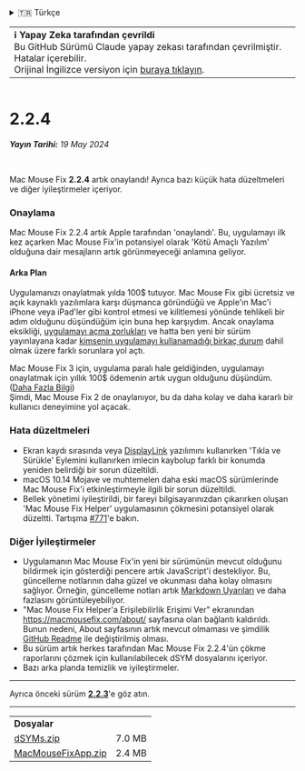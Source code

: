 <details>
<summary>🇹🇷 Türkçe</summary>

[🇬🇧 English (GitHub)](https://github.com/noah-nuebling/mac-mouse-fix/releases/tag/2.2.4)\
[🇦🇩 Català](https://redirect.macmousefix.com/?target=mmf-release&tag=2.2.4&locale=ca)\
[🇩🇪 Deutsch](https://redirect.macmousefix.com/?target=mmf-release&tag=2.2.4&locale=de)\
[🇪🇸 Español](https://redirect.macmousefix.com/?target=mmf-release&tag=2.2.4&locale=es)\
[🇫🇷 Français](https://redirect.macmousefix.com/?target=mmf-release&tag=2.2.4&locale=fr)\
[🇮🇩 Indonesia](https://redirect.macmousefix.com/?target=mmf-release&tag=2.2.4&locale=id)\
[🇮🇹 Italiano](https://redirect.macmousefix.com/?target=mmf-release&tag=2.2.4&locale=it)\
[🇭🇺 Magyar](https://redirect.macmousefix.com/?target=mmf-release&tag=2.2.4&locale=hu)\
[🇳🇱 Nederlands](https://redirect.macmousefix.com/?target=mmf-release&tag=2.2.4&locale=nl)\
[🇵🇱 Polski](https://redirect.macmousefix.com/?target=mmf-release&tag=2.2.4&locale=pl)\
[🇧🇷 Português (Brasil)](https://redirect.macmousefix.com/?target=mmf-release&tag=2.2.4&locale=pt-BR)\
[🇵🇹 Português (Portugal)](https://redirect.macmousefix.com/?target=mmf-release&tag=2.2.4&locale=pt-PT)\
[🇷🇴 Română](https://redirect.macmousefix.com/?target=mmf-release&tag=2.2.4&locale=ro)\
[🇸🇪 Svenska](https://redirect.macmousefix.com/?target=mmf-release&tag=2.2.4&locale=sv)\
[🇻🇳 Tiếng Việt](https://redirect.macmousefix.com/?target=mmf-release&tag=2.2.4&locale=vi)\
**🇹🇷 Türkçe**\
[🇨🇿 Čeština](https://redirect.macmousefix.com/?target=mmf-release&tag=2.2.4&locale=cs)\
[🇬🇷 Ελληνικά](https://redirect.macmousefix.com/?target=mmf-release&tag=2.2.4&locale=el)\
[🇷🇺 Русский](https://redirect.macmousefix.com/?target=mmf-release&tag=2.2.4&locale=ru)\
[🇺🇦 Українська](https://redirect.macmousefix.com/?target=mmf-release&tag=2.2.4&locale=uk)\
[🇮🇱 עברית](https://redirect.macmousefix.com/?target=mmf-release&tag=2.2.4&locale=he)\
[🇸🇦 العربية](https://redirect.macmousefix.com/?target=mmf-release&tag=2.2.4&locale=ar)\
[🇮🇳 हिन्दी](https://redirect.macmousefix.com/?target=mmf-release&tag=2.2.4&locale=hi)\
[🇹🇭 ไทย](https://redirect.macmousefix.com/?target=mmf-release&tag=2.2.4&locale=th)\
[🇨🇳 中文 (简体)](https://redirect.macmousefix.com/?target=mmf-release&tag=2.2.4&locale=zh-Hans)\
[🇨🇳 中文 (繁體)](https://redirect.macmousefix.com/?target=mmf-release&tag=2.2.4&locale=zh-Hant)\
[🇭🇰 中文（香港)](https://redirect.macmousefix.com/?target=mmf-release&tag=2.2.4&locale=zh-HK)\
[🇯🇵 日本語](https://redirect.macmousefix.com/?target=mmf-release&tag=2.2.4&locale=ja)\
[🇰🇷 한국어](https://redirect.macmousefix.com/?target=mmf-release&tag=2.2.4&locale=ko)\
[Help translate Mac Mouse Fix to different languages!](https://github.com/noah-nuebling/mac-mouse-fix/discussions/731)
</details>
<table align=><td>
<b>ℹ️ Yapay Zeka tarafından çevrildi</b><br>
Bu GitHub Sürümü Claude yapay zekası tarafından çevrilmiştir. Hatalar içerebilir.<br>
Orijinal İngilizce versiyon için <a href="https://github.com/noah-nuebling/mac-mouse-fix/releases/tag/2.2.4">buraya tıklayın</a>.
</td></table>

<table></table>

# 2.2.4
***Yayın Tarihi:** 19 May 2024*

<br>

Mac Mouse Fix **2.2.4** artık onaylandı! Ayrıca bazı küçük hata düzeltmeleri ve diğer iyileştirmeler içeriyor.

### **Onaylama**

Mac Mouse Fix 2.2.4 artık Apple tarafından 'onaylandı'. Bu, uygulamayı ilk kez açarken Mac Mouse Fix'in potansiyel olarak 'Kötü Amaçlı Yazılım' olduğuna dair mesajların artık görünmeyeceği anlamına geliyor.

#### Arka Plan

Uygulamanızı onaylatmak yılda 100$ tutuyor. Mac Mouse Fix gibi ücretsiz ve açık kaynaklı yazılımlara karşı düşmanca göründüğü ve Apple'ın Mac'i iPhone veya iPad'ler gibi kontrol etmesi ve kilitlemesi yönünde tehlikeli bir adım olduğunu düşündüğüm için buna hep karşıydım. Ancak onaylama eksikliği, [uygulamayı açma zorlukları](https://github.com/noah-nuebling/mac-mouse-fix/discussions/114) ve hatta ben yeni bir sürüm yayınlayana kadar [kimsenin uygulamayı kullanamadığı birkaç durum](https://github.com/noah-nuebling/mac-mouse-fix/issues/95) dahil olmak üzere farklı sorunlara yol açtı.

Mac Mouse Fix 3 için, uygulama paralı hale geldiğinden, uygulamayı onaylatmak için yıllık 100$ ödemenin artık uygun olduğunu düşündüm. ([Daha Fazla Bilgi](https://redirect.macmousefix.com/?target=mmf-release&tag=3.0.0&locale=tr)) \
Şimdi, Mac Mouse Fix 2 de onaylanıyor, bu da daha kolay ve daha kararlı bir kullanıcı deneyimine yol açacak.

### **Hata düzeltmeleri**

- Ekran kaydı sırasında veya [DisplayLink](https://www.synaptics.com/products/displaylink-graphics) yazılımını kullanırken 'Tıkla ve Sürükle' Eylemini kullanırken imlecin kaybolup farklı bir konumda yeniden belirdiği bir sorun düzeltildi.
- macOS 10.14 Mojave ve muhtemelen daha eski macOS sürümlerinde Mac Mouse Fix'i etkinleştirmeyle ilgili bir sorun düzeltildi.
- Bellek yönetimi iyileştirildi, bir fareyi bilgisayarınızdan çıkarırken oluşan 'Mac Mouse Fix Helper' uygulamasının çökmesini potansiyel olarak düzeltti. Tartışma [#771](https://github.com/noah-nuebling/mac-mouse-fix/discussions/771)'e bakın.

### **Diğer İyileştirmeler**

- Uygulamanın Mac Mouse Fix'in yeni bir sürümünün mevcut olduğunu bildirmek için gösterdiği pencere artık JavaScript'i destekliyor. Bu, güncelleme notlarının daha güzel ve okunması daha kolay olmasını sağlıyor. Örneğin, güncelleme notları artık [Markdown Uyarıları](https://github.com/orgs/community/discussions/16925) ve daha fazlasını görüntüleyebiliyor.
- "Mac Mouse Fix Helper'a Erişilebilirlik Erişimi Ver" ekranından https://macmousefix.com/about/ sayfasına olan bağlantı kaldırıldı. Bunun nedeni, About sayfasının artık mevcut olmaması ve şimdilik [GitHub Readme](https://github.com/noah-nuebling/mac-mouse-fix) ile değiştirilmiş olması.
- Bu sürüm artık herkes tarafından Mac Mouse Fix 2.2.4'ün çökme raporlarını çözmek için kullanılabilecek dSYM dosyalarını içeriyor.
- Bazı arka planda temizlik ve iyileştirmeler.

---

Ayrıca önceki sürüm [**2.2.3**](https://redirect.macmousefix.com/?target=mmf-release&tag=2.2.3&locale=tr)'e göz atın.

---

<table align="start">
<tr>
    <td colspan=2>
        <b>Dosyalar</b>
    </td>
</tr>
<tr>
    <td><a href="https://github.com/noah-nuebling/mac-mouse-fix/releases/download/2.2.4/dSYMs.zip">dSYMs.zip</a></td>
    <td>7.0 MB</td>
</tr>
<tr>
    <td><a href="https://github.com/noah-nuebling/mac-mouse-fix/releases/download/2.2.4/MacMouseFixApp.zip">MacMouseFixApp.zip</a></td>
    <td>2.4 MB</td>
</tr>
</table>